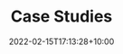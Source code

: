 ---
title: "Case Studies"
date: 2022-02-15T17:13:28+10:00
draft: false
type: "custom"
layout: "root_list"
description: "Accounts by collectors of various kinds of language data illustrating the different solutions they have adopted for the problems encountered in the process."
---